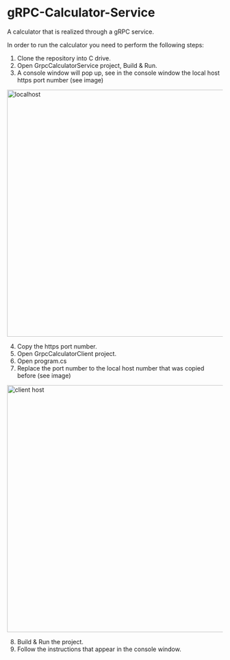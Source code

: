 # gRPC-Calculator-Service
A calculator that is realized through a gRPC service.

In order to run the calculator you need to perform the following steps:
1. Clone the repository into C drive.
2. Open GrpcCalculatorService project, Build & Run.
3. A console window will pop up, see in the console window the local host https port number (see image)

 <img width="576" alt="localhost" src="https://github.com/ChannKan/gRPC-Calculator-Service/assets/169067641/7413cd92-ddbf-43df-899d-65b60838d939">
 
4. Copy the https port number.
5. Open GrpcCalculatorClient project.
6. Open program.cs
7. Replace the port number to the local host number that was copied before (see image)

<img width="576" alt="client host" src="https://github.com/ChannKan/gRPC-Calculator-Service/assets/169067641/ae621535-39ff-4484-ba63-22ba9cf92cee">

8. Build & Run the project.
9. Follow the instructions that appear in the console window.
